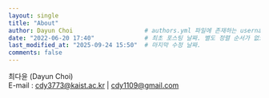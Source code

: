 ```yaml
---
layout: single
title: "About"
author: Dayun Choi                    # authors.yml 파일에 존재하는 username 값
date: "2022-06-20 17:40"              # 최초 포스팅 날짜. 별도 정렬 순서가 없으면 이 값으로 정렬됨. 파일명에 기록되어있다면 생략 가능.
last_modified_at: "2025-09-24 15:50"  # 마지막 수정 날짜.
comments: false
---
```


최다윤 (Dayun Choi)  
E-mail : cdy3773@kaist.ac.kr | cdy1109@gmail.com


<div id="cv-container"></div>

<script>
  const isMobile = /iPhone|iPad|iPod|Android/i.test(navigator.userAgent);
  const container = document.getElementById("cv-container");

  if (isMobile) {
    container.innerHTML = `
      <iframe src="https://mozilla.github.io/pdf.js/web/viewer.html?file=/assets/pdf/CV_Dayun_Choi.pdf"
              width="100%" height="800px" style="border:1px solid #ccc;"></iframe>`;
  } else {
    container.innerHTML = `
      <iframe src="/assets/pdf/CV_Dayun_Choi.pdf"
              width="100%" height="800px" style="border:1px solid #ccc;" allowfullscreen></iframe>`;
  }
</script>